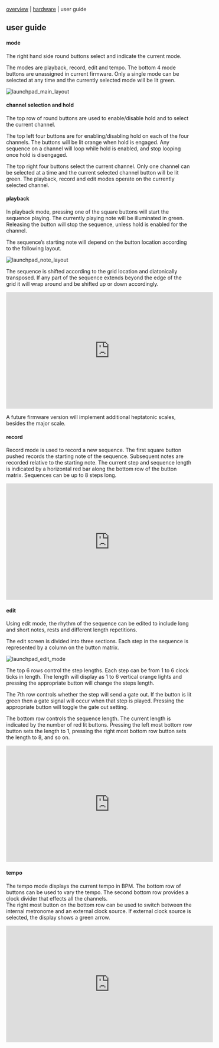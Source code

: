  [overview](index.md) | [hardware](hardware.md) | user guide
 
## user guide


#### mode
The right hand side round buttons select and indicate the current mode.


The modes are playback, record, edit and tempo.  The bottom 4 mode buttons are unassigned in current firmware.  Only a single mode can be selected at any time and the currently selected mode will be lit green.

![launchpad_main_layout](https://cloud.githubusercontent.com/assets/7449649/25469055/483136ca-2b5d-11e7-9ef6-2b535ab51923.png)

####  channel  selection and hold 
The top row of round buttons are used to enable/disable hold and to select the current channel.


The top left four buttons are for enabling/disabling hold on each of the four channels.  The buttons will be lit orange when hold is engaged.  Any sequence on a channel will loop while hold is enabled, and stop looping once hold is disengaged.


The top right four buttons select the current channel.  Only one channel can be selected at a time and the current selected channel button will be lit green.  The playback, record and edit modes operate on the currently selected channel.


####  playback
In playback mode, pressing one of the square buttons will start the sequence playing.  The currently playing note will be illuminated in green.   Releasing the button will stop the sequence, unless hold is enabled for the channel.


The sequence’s starting note will depend on the button location according to the following layout.

![launchpad_note_layout](https://cloud.githubusercontent.com/assets/7449649/25468712/0e7cd7ce-2b5b-11e7-8d8c-a19fbfa2f498.png)

The sequence is shifted according to the grid location and diatonically transposed.  If any part of the sequence extends beyond the edge of the grid it will wrap around and be shifted up or down accordingly.  

<iframe width="560" height="315" src="https://www.youtube.com/embed/gQd7kk7Ie8k" frameborder="0" allowfullscreen></iframe>


A future firmware version will implement additional heptatonic scales, besides the major scale.



####  record
Record mode is used to record a new sequence.  The first square button pushed records the starting note of the sequence.  Subsequent notes are recorded relative to the starting note.  The current step and sequence length is indicated by a horizontal red bar along the bottom row of the button matrix.  Sequences can be up to 8 steps long.

<iframe width="560" height="315" src="https://www.youtube.com/embed/GbVlcuvpfrU" frameborder="0" allowfullscreen></iframe>

####  edit
Using edit mode, the rhythm of the sequence can be edited to include long and short notes, rests and different length repetitions.


The edit screen is divided into three sections.  Each step in the sequence is represented by a column on the button matrix.

![launchpad_edit_mode](https://cloud.githubusercontent.com/assets/7449649/25468713/0e81f1aa-2b5b-11e7-9a73-3ad208977fea.png)

The top 6 rows control the step lengths.  Each step can be from 1 to 6 clock ticks in length. The length will display as 1 to 6 vertical orange lights and pressing the appropriate button will change the steps length.


The 7th row controls whether the step will send a gate out.  If the button is lit green then a gate signal will occur when that step is played.  Pressing the appropriate button will toggle the gate out setting.


The bottom row controls the sequence length.  The current length is indicated by the number of red lit buttons.  Pressing the left most bottom row button sets the length to 1, pressing the right most bottom row button sets the length to 8, and so on.

<iframe width="560" height="315" src="https://www.youtube.com/embed/pvNvnSbT9Sw" frameborder="0" allowfullscreen></iframe>


####  tempo
The tempo mode displays the current tempo in BPM.  The bottom row of buttons can be used to vary the tempo.  The second bottom row provides a clock divider that effects all the channels.  
The right most button on the bottom row can be used to switch between the internal metronome and an external clock source.  If external clock source is selected, the display shows a green arrow.

<iframe width="560" height="315" src="https://www.youtube.com/embed/fe_FKzBE5O8" frameborder="0" allowfullscreen></iframe>
